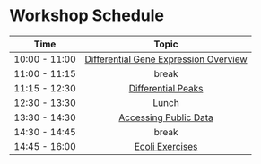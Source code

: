 # Workshop Schedule

| Time            |   Topic  |
|:------------------------:|:----------:|
| 10:00 - 11:00 | [Differential Gene Expression Overview](lessons/01_DGE_review.md) |
| 11:00 - 11:15 | break |
| 11:15 - 12:30 | [Differential Peaks](lessons/03_dge.md) |
| 12:30 - 13:30 | Lunch |
| 13:30 - 14:30 | [Accessing Public Data](lessons/day_4_ChIP_seq.pdf) |
| 14:30 - 14:45 | break |
| 14:45 - 16:00 | [Ecoli Exercises](lessons/04_peaks.md) |
